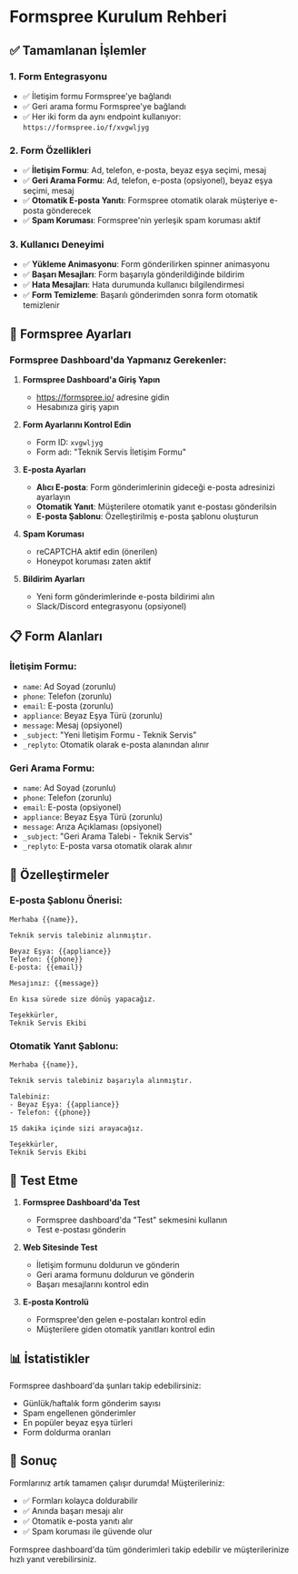 # Formspree Kurulum Rehberi

## ✅ Tamamlanan İşlemler

### 1. **Form Entegrasyonu**
- ✅ İletişim formu Formspree'ye bağlandı
- ✅ Geri arama formu Formspree'ye bağlandı
- ✅ Her iki form da aynı endpoint kullanıyor: `https://formspree.io/f/xvgwljyg`

### 2. **Form Özellikleri**
- ✅ **İletişim Formu**: Ad, telefon, e-posta, beyaz eşya seçimi, mesaj
- ✅ **Geri Arama Formu**: Ad, telefon, e-posta (opsiyonel), beyaz eşya seçimi, mesaj
- ✅ **Otomatik E-posta Yanıtı**: Formspree otomatik olarak müşteriye e-posta gönderecek
- ✅ **Spam Koruması**: Formspree'nin yerleşik spam koruması aktif

### 3. **Kullanıcı Deneyimi**
- ✅ **Yükleme Animasyonu**: Form gönderilirken spinner animasyonu
- ✅ **Başarı Mesajları**: Form başarıyla gönderildiğinde bildirim
- ✅ **Hata Mesajları**: Hata durumunda kullanıcı bilgilendirmesi
- ✅ **Form Temizleme**: Başarılı gönderimden sonra form otomatik temizlenir

## 📧 Formspree Ayarları

### **Formspree Dashboard'da Yapmanız Gerekenler:**

1. **Formspree Dashboard'a Giriş Yapın**
   - https://formspree.io/ adresine gidin
   - Hesabınıza giriş yapın

2. **Form Ayarlarını Kontrol Edin**
   - Form ID: `xvgwljyg`
   - Form adı: "Teknik Servis İletişim Formu"

3. **E-posta Ayarları**
   - **Alıcı E-posta**: Form gönderimlerinin gideceği e-posta adresinizi ayarlayın
   - **Otomatik Yanıt**: Müşterilere otomatik yanıt e-postası gönderilsin
   - **E-posta Şablonu**: Özelleştirilmiş e-posta şablonu oluşturun

4. **Spam Koruması**
   - reCAPTCHA aktif edin (önerilen)
   - Honeypot koruması zaten aktif

5. **Bildirim Ayarları**
   - Yeni form gönderimlerinde e-posta bildirimi alın
   - Slack/Discord entegrasyonu (opsiyonel)

## 📋 Form Alanları

### **İletişim Formu:**
- `name`: Ad Soyad (zorunlu)
- `phone`: Telefon (zorunlu)
- `email`: E-posta (zorunlu)
- `appliance`: Beyaz Eşya Türü (zorunlu)
- `message`: Mesaj (opsiyonel)
- `_subject`: "Yeni İletişim Formu - Teknik Servis"
- `_replyto`: Otomatik olarak e-posta alanından alınır

### **Geri Arama Formu:**
- `name`: Ad Soyad (zorunlu)
- `phone`: Telefon (zorunlu)
- `email`: E-posta (opsiyonel)
- `appliance`: Beyaz Eşya Türü (zorunlu)
- `message`: Arıza Açıklaması (opsiyonel)
- `_subject`: "Geri Arama Talebi - Teknik Servis"
- `_replyto`: E-posta varsa otomatik olarak alınır

## 🎨 Özelleştirmeler

### **E-posta Şablonu Önerisi:**
```
Merhaba {{name}},

Teknik servis talebiniz alınmıştır.

Beyaz Eşya: {{appliance}}
Telefon: {{phone}}
E-posta: {{email}}

Mesajınız: {{message}}

En kısa sürede size dönüş yapacağız.

Teşekkürler,
Teknik Servis Ekibi
```

### **Otomatik Yanıt Şablonu:**
```
Merhaba {{name}},

Teknik servis talebiniz başarıyla alınmıştır.

Talebiniz:
- Beyaz Eşya: {{appliance}}
- Telefon: {{phone}}

15 dakika içinde sizi arayacağız.

Teşekkürler,
Teknik Servis Ekibi
```

## 🔧 Test Etme

1. **Formspree Dashboard'da Test**
   - Formspree dashboard'da "Test" sekmesini kullanın
   - Test e-postası gönderin

2. **Web Sitesinde Test**
   - İletişim formunu doldurun ve gönderin
   - Geri arama formunu doldurun ve gönderin
   - Başarı mesajlarını kontrol edin

3. **E-posta Kontrolü**
   - Formspree'den gelen e-postaları kontrol edin
   - Müşterilere giden otomatik yanıtları kontrol edin

## 📊 İstatistikler

Formspree dashboard'da şunları takip edebilirsiniz:
- Günlük/haftalık form gönderim sayısı
- Spam engellenen gönderimler
- En popüler beyaz eşya türleri
- Form doldurma oranları

## 🚀 Sonuç

Formlarınız artık tamamen çalışır durumda! Müşterileriniz:
- ✅ Formları kolayca doldurabilir
- ✅ Anında başarı mesajı alır
- ✅ Otomatik e-posta yanıtı alır
- ✅ Spam koruması ile güvende olur

Formspree dashboard'da tüm gönderimleri takip edebilir ve müşterilerinize hızlı yanıt verebilirsiniz.
